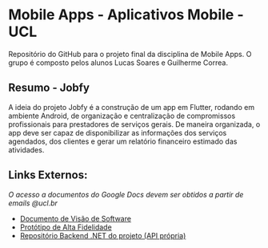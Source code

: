 # Mobile Apps - Aplicativos Mobile - UCL

Repositório do GitHub para o projeto final da disciplina de Mobile Apps.
O grupo é composto pelos alunos Lucas Soares e Guilherme Correa.

## Resumo - Jobfy

A ideia do projeto Jobfy é a construção de um app em Flutter, rodando em ambiente Android, de organização e centralização de compromissos profissionais para prestadores de serviços gerais.
De maneira organizada, o app deve ser capaz de disponibilizar as informações dos serviços agendados, dos clientes e gerar um relatório financeiro estimado das atividades.

## Links Externos:

*O acesso a documentos do Google Docs devem ser obtidos a partir de emails @ucl.br*
- [Documento de Visão de Software](https://docs.google.com/document/d/1kkrXKGUjJsGNcHl59jbEOfw4OC0xD3iqCSGIBbrUsrU/edit?usp=sharing)
- [Protótipo de Alta Fidelidade](https://www.figma.com/design/aZSyNG9Sq3XZOVrhjXIF2X/Untitled?node-id=2-265&t=M0ZsupNOzbUocMAb-0)
- [Repositório Backend .NET do projeto (API própria)](https://github.com/GuilhermeCorrea-C/Jobfy/tree/master)
